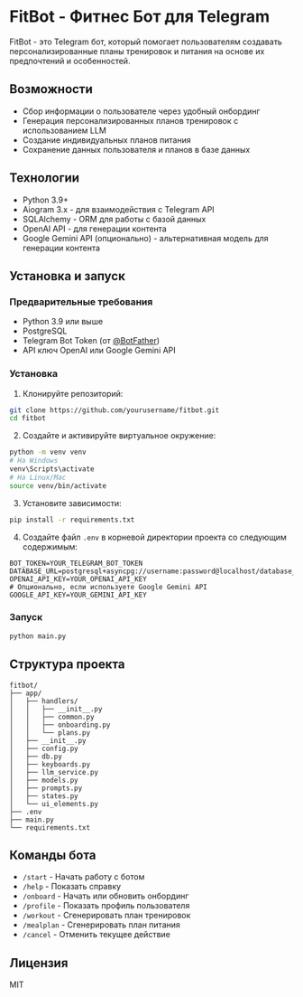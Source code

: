 # FitBot - Фитнес Бот для Telegram

FitBot - это Telegram бот, который помогает пользователям создавать персонализированные планы тренировок и питания на основе их предпочтений и особенностей.

## Возможности

- Сбор информации о пользователе через удобный онбординг
- Генерация персонализированных планов тренировок с использованием LLM
- Создание индивидуальных планов питания
- Сохранение данных пользователя и планов в базе данных

## Технологии

- Python 3.9+
- Aiogram 3.x - для взаимодействия с Telegram API
- SQLAlchemy - ORM для работы с базой данных
- OpenAI API - для генерации контента
- Google Gemini API (опционально) - альтернативная модель для генерации контента

## Установка и запуск

### Предварительные требования

- Python 3.9 или выше
- PostgreSQL
- Telegram Bot Token (от [@BotFather](https://t.me/BotFather))
- API ключ OpenAI или Google Gemini API

### Установка

1. Клонируйте репозиторий:

```bash
git clone https://github.com/yourusername/fitbot.git
cd fitbot
```

2. Создайте и активируйте виртуальное окружение:

```bash
python -m venv venv
# На Windows
venv\Scripts\activate
# На Linux/Mac
source venv/bin/activate
```

3. Установите зависимости:

```bash
pip install -r requirements.txt
```

4. Создайте файл `.env` в корневой директории проекта со следующим содержимым:

```
BOT_TOKEN=YOUR_TELEGRAM_BOT_TOKEN
DATABASE_URL=postgresql+asyncpg://username:password@localhost/database_name
OPENAI_API_KEY=YOUR_OPENAI_API_KEY
# Опционально, если используете Google Gemini API
GOOGLE_API_KEY=YOUR_GEMINI_API_KEY
```

### Запуск

```bash
python main.py
```

## Структура проекта

```
fitbot/
├── app/
│   ├── handlers/
│   │   ├── __init__.py
│   │   ├── common.py
│   │   ├── onboarding.py
│   │   └── plans.py
│   ├── __init__.py
│   ├── config.py
│   ├── db.py
│   ├── keyboards.py
│   ├── llm_service.py
│   ├── models.py
│   ├── prompts.py
│   ├── states.py
│   └── ui_elements.py
├── .env
├── main.py
└── requirements.txt
```

## Команды бота

- `/start` - Начать работу с ботом
- `/help` - Показать справку
- `/onboard` - Начать или обновить онбординг
- `/profile` - Показать профиль пользователя
- `/workout` - Сгенерировать план тренировок
- `/mealplan` - Сгенерировать план питания
- `/cancel` - Отменить текущее действие

## Лицензия

MIT 